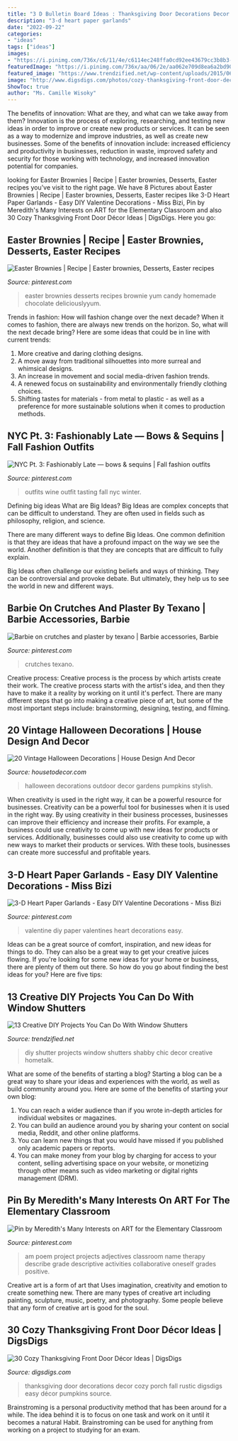 ```yaml
---
title: "3 D Bulletin Board Ideas : Thanksgiving Door Decorations Decor Cozy Porch Fall Rustic Digsdigs Easy Décor Pumpkins Source"
description: "3-d heart paper garlands"
date: "2022-09-22"
categories:
- "ideas"
tags: ["ideas"]
images:
- "https://i.pinimg.com/736x/c6/11/4e/c6114ec248ffa0cd92ee43679cc3b8b3--barbie-stuff-witchcraft.jpg"
featuredImage: "https://i.pinimg.com/736x/aa/06/2e/aa062e709d8ea6a2bd90e9f615cccbe1--weheartit-easter-ideas.jpg"
featured_image: "https://www.trendzified.net/wp-content/uploads/2015/06/DIY-shutter-projects7.jpg"
image: "http://www.digsdigs.com/photos/cozy-thanksgiving-front-door-decor-19.jpg"
ShowToc: true
author: "Ms. Camille Wisoky"
---
```



The benefits of innovation: What are they, and what can we take away from them?
Innovation is the process of exploring, researching, and testing new ideas in order to improve or create new products or services. It can be seen as a way to modernize and improve industries, as well as create new businesses. Some of the benefits of innovation include: increased efficiency and productivity in businesses, reduction in waste, improved safety and security for those working with technology, and increased innovation potential for companies.

	

		
looking for Easter Brownies | Recipe | Easter brownies, Desserts, Easter recipes you've visit to the right page. We have 8 Pictures about Easter Brownies | Recipe | Easter brownies, Desserts, Easter recipes like 3-D Heart Paper Garlands - Easy DIY Valentine Decorations - Miss Bizi, Pin by Meredith&#039;s Many Interests on ART for the Elementary Classroom and also 30 Cozy Thanksgiving Front Door Décor Ideas | DigsDigs. Here you go:
		
    
## Easter Brownies | Recipe | Easter Brownies, Desserts, Easter Recipes

<img loading=lazy src="https://i.pinimg.com/736x/aa/06/2e/aa062e709d8ea6a2bd90e9f615cccbe1--weheartit-easter-ideas.jpg" onerror="this.onerror=null;this.src='https://tse2.mm.bing.net/th?id=OIP.Ku3h35EmkVHSyIkDH6OqEQHaKE&amp;pid=15.1';" alt="Easter Brownies | Recipe | Easter brownies, Desserts, Easter recipes">

_Source: pinterest.com_

>easter brownies desserts recipes brownie yum candy homemade chocolate deliciouslyyum. 

	

Trends in fashion: How will fashion change over the next decade?
When it comes to fashion, there are always new trends on the horizon. So, what will the next decade bring? Here are some ideas that could be in line with current trends: 
1. More creative and daring clothing designs.
2. A move away from traditional silhouettes into more surreal and whimsical designs.
3. An increase in movement and social media-driven fashion trends.
4. A renewed focus on sustainability and environmentally friendly clothing choices. 
5. Shifting tastes for materials - from metal to plastic - as well as a preference for more sustainable solutions when it comes to production methods.

    
## NYC Pt. 3: Fashionably Late — Bows &amp; Sequins | Fall Fashion Outfits

<img loading=lazy src="https://i.pinimg.com/736x/a4/7e/7b/a47e7b5f9fcb9306f386ef07be6cf813--wine-tasting-outfit-travel-outfits.jpg" onerror="this.onerror=null;this.src='https://tse1.mm.bing.net/th?id=OIP.SuTqJ5-262FooV6FESv7ZAHaJ4&amp;pid=15.1';" alt="NYC Pt. 3: Fashionably Late — bows &amp; sequins | Fall fashion outfits">

_Source: pinterest.com_

>outfits wine outfit tasting fall nyc winter. 

	

Defining big ideas
What are Big Ideas?
Big Ideas are complex concepts that can be difficult to understand. They are often used in fields such as philosophy, religion, and science.

There are many different ways to define Big Ideas. One common definition is that they are ideas that have a profound impact on the way we see the world. Another definition is that they are concepts that are difficult to fully explain.

Big Ideas often challenge our existing beliefs and ways of thinking. They can be controversial and provoke debate. But ultimately, they help us to see the world in new and different ways.

    
## Barbie On Crutches And Plaster By Texano | Barbie Accessories, Barbie

<img loading=lazy src="https://i.pinimg.com/736x/c6/11/4e/c6114ec248ffa0cd92ee43679cc3b8b3--barbie-stuff-witchcraft.jpg" onerror="this.onerror=null;this.src='https://tse3.mm.bing.net/th?id=OIP.JVQgIDMqObNfi6MWTtpfxQHaJ3&amp;pid=15.1';" alt="Barbie on crutches and plaster by texano | Barbie accessories, Barbie">

_Source: pinterest.com_

>crutches texano. 

	

Creative process:
Creative process is the process by which artists create their work. The creative process starts with the artist's idea, and then they have to make it a reality by working on it until it's perfect. There are many different steps that go into making a creative piece of art, but some of the most important steps include: brainstorming, designing, testing, and filming.

    
## 20 Vintage Halloween Decorations | House Design And Decor

<img loading=lazy src="http://housetodecor.com/wp-content/uploads/2014/09/outdoor-vintage-halloween-gardens.jpg" onerror="this.onerror=null;this.src='https://tse3.mm.bing.net/th?id=OIP.i4Frm2dE9ZaNrSsTNoffpwHaLD&amp;pid=15.1';" alt="20 Vintage Halloween Decorations | House Design And Decor">

_Source: housetodecor.com_

>halloween decorations outdoor decor gardens pumpkins stylish. 

	

When creativity is used in the right way, it can be a powerful resource for businesses.
Creativity can be a powerful tool for businesses when it is used in the right way. By using creativity in their business processes, businesses can improve their efficiency and increase their profits. For example, a business could use creativity to come up with new ideas for products or services. Additionally, businesses could also use creativity to come up with new ways to market their products or services. With these tools, businesses can create more successful and profitable years.

    
## 3-D Heart Paper Garlands - Easy DIY Valentine Decorations - Miss Bizi

<img loading=lazy src="https://i.pinimg.com/736x/c0/7d/c0/c07dc0220e0e90282fd602de7d5f6574--valentine-baby-shower-valentine-party.jpg" onerror="this.onerror=null;this.src='https://tse3.mm.bing.net/th?id=OIP.ym_33kPaGA56nSIwesGq7AHaLG&amp;pid=15.1';" alt="3-D Heart Paper Garlands - Easy DIY Valentine Decorations - Miss Bizi">

_Source: pinterest.com_

>valentine diy paper valentines heart decorations easy. 

	

Ideas can be a great source of comfort, inspiration, and new ideas for things to do. They can also be a great way to get your creative juices flowing. If you're looking for some new ideas for your home or business, there are plenty of them out there. So how do you go about finding the best ideas for you? Here are five tips: 

    
## 13 Creative DIY Projects You Can Do With Window Shutters

<img loading=lazy src="https://www.trendzified.net/wp-content/uploads/2015/06/DIY-shutter-projects7.jpg" onerror="this.onerror=null;this.src='https://tse4.mm.bing.net/th?id=OIP._K0MVg54qsfCDHYj_hNyNQHaLH&amp;pid=15.1';" alt="13 Creative DIY Projects You Can Do With Window Shutters">

_Source: trendzified.net_

>diy shutter projects window shutters shabby chic decor creative hometalk. 

	

What are some of the benefits of starting a blog?
Starting a blog can be a great way to share your ideas and experiences with the world, as well as build community around you. Here are some of the benefits of starting your own blog: 
1. You can reach a wider audience than if you wrote in-depth articles for individual websites or magazines. 
2. You can build an audience around you by sharing your content on social media, Reddit, and other online platforms. 
3. You can learn new things that you would have missed if you published only academic papers or reports. 
4. You can make money from your blog by charging for access to your content, selling advertising space on your website, or monetizing through other means such as video marketing or digital rights management (DRM).

    
## Pin By Meredith&#039;s Many Interests On ART For The Elementary Classroom

<img loading=lazy src="https://i.pinimg.com/736x/6c/31/e3/6c31e3293102ee8d005b2c34e77dd4ee--grade--art-classroom.jpg" onerror="this.onerror=null;this.src='https://tse3.mm.bing.net/th?id=OIP.e_csJCXt0vbtAb0L7siD5QHaKQ&amp;pid=15.1';" alt="Pin by Meredith&#039;s Many Interests on ART for the Elementary Classroom">

_Source: pinterest.com_

>am poem project projects adjectives classroom name therapy describe grade descriptive activities collaborative oneself grades positive. 

	

Creative art is a form of art that Uses imagination, creativity and emotion to create something new. There are many types of creative art including painting, sculpture, music, poetry, and photography. Some people believe that any form of creative art is good for the soul.

    
## 30 Cozy Thanksgiving Front Door Décor Ideas | DigsDigs

<img loading=lazy src="http://www.digsdigs.com/photos/cozy-thanksgiving-front-door-decor-19.jpg" onerror="this.onerror=null;this.src='https://tse3.mm.bing.net/th?id=OIP.Vw_Sr1dLejxFW3EG92GMFgHaKU&amp;pid=15.1';" alt="30 Cozy Thanksgiving Front Door Décor Ideas | DigsDigs">

_Source: digsdigs.com_

>thanksgiving door decorations decor cozy porch fall rustic digsdigs easy décor pumpkins source. 

	

Brainstroming is a personal productivity method that has been around for a while. The idea behind it is to focus on one task and work on it until it becomes a natural Habit. Brainstroming can be used for anything from working on a project to studying for an exam.

